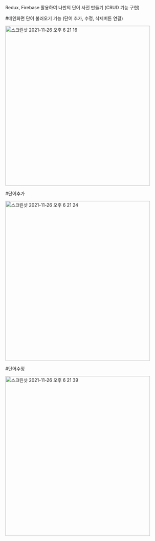 Redux, Firebase 활용하여 나만의 단어 사전 만들기 (CRUD 기능 구현) 

#메인화면
단어 불러오기 기능 (단어 추가, 수정, 삭제버튼 연결)

<img width="452" width="100" height="500" alt="스크린샷 2021-11-26 오후 6 21 16" src="https://user-images.githubusercontent.com/91178712/143557796-4f41d9cb-621d-45b8-b3e2-0875c4ce0aae.png">

#단어추가

<img width="452" width="100" height="500" alt="스크린샷 2021-11-26 오후 6 21 24" src="https://user-images.githubusercontent.com/91178712/143557804-d227880f-3d1f-445d-900a-eb16727a61b1.png">

#단어수정

<img width="452" width="100" height="500" alt="스크린샷 2021-11-26 오후 6 21 39" src="https://user-images.githubusercontent.com/91178712/143557820-1c9e5b56-586a-4a35-b314-7c69cba51bf1.png">
